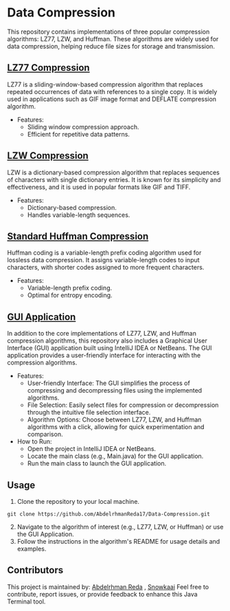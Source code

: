 # Data Compression
This repository contains implementations of three popular compression algorithms: LZ77, LZW, and Huffman. These algorithms are widely used for data compression, helping reduce file sizes for storage and transmission.

## [LZ77 Compression](https://github.com/AbdelrhmanReda17/Data-Compression/tree/main/LZ77)
LZ77 is a sliding-window-based compression algorithm that replaces repeated occurrences of data with references to a single copy. It is widely used in applications such as GIF image format and DEFLATE compression algorithm.
- Features:
  - Sliding window compression approach.
  - Efficient for repetitive data patterns.

## [LZW Compression](https://github.com/AbdelrhmanReda17/Data-Compression/tree/main/LZW)
LZW is a dictionary-based compression algorithm that replaces sequences of characters with single dictionary entries. It is known for its simplicity and effectiveness, and it is used in popular formats like GIF and TIFF.
- Features:
  - Dictionary-based compression.
  - Handles variable-length sequences.

## [Standard Huffman Compression](https://github.com/AbdelrhmanReda17/Data-Compression/tree/main/Huffman)
Huffman coding is a variable-length prefix coding algorithm used for lossless data compression. It assigns variable-length codes to input characters, with shorter codes assigned to more frequent characters.
- Features:
  - Variable-length prefix coding.
  - Optimal for entropy encoding.

## [GUI Application](https://github.com/AbdelrhmanReda17/Data-Compression/tree/main/GUI%20Application)
In addition to the core implementations of LZ77, LZW, and Huffman compression algorithms, this repository also includes a Graphical User Interface (GUI) application built using IntelliJ IDEA or NetBeans. The GUI application provides a user-friendly interface for interacting with the compression algorithms.
- Features:
  - User-friendly Interface: The GUI simplifies the process of compressing and decompressing files using the implemented algorithms.
  - File Selection: Easily select files for compression or decompression through the intuitive file selection interface.
  - Algorithm Options: Choose between LZ77, LZW, and Huffman algorithms with a click, allowing for quick experimentation and comparison.
- How to Run:
  - Open the project in IntelliJ IDEA or NetBeans.
  - Locate the main class (e.g., Main.java) for the GUI application.
  - Run the main class to launch the GUI application.
## Usage
1. Clone the repository to your local machine.
  ```
  git clone https://github.com/AbdelrhmanReda17/Data-Compression.git
  ```
2. Navigate to the algorithm of interest (e.g., LZ77, LZW, or Huffman) or use the GUI Application.
3. Follow the instructions in the algorithm's README for usage details and examples.

## Contributors
This project is maintained by: [Abdelrhman Reda](https://github.com/AbdelrhmanReda17) , [Snowkaai](https://github.com/Snowkaai)
Feel free to contribute, report issues, or provide feedback to enhance this Java Terminal tool.
